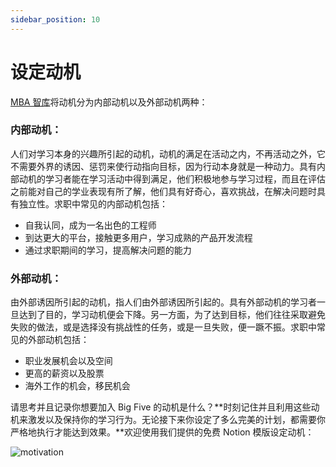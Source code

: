 ```yaml
---
sidebar_position: 10
---
```


# 设定动机

[MBA 智库](https://wiki.mbalib.com/wiki/%E5%AD%A6%E4%B9%A0%E5%8A%A8%E6%9C%BA)将动机分为内部动机以及外部动机两种：

### 内部动机：
人们对学习本身的兴趣所引起的动机，动机的满足在活动之内，不再活动之外，它不需要外界的诱因、惩罚来使行动指向目标，因为行动本身就是一种动力。具有内部动机的学习者能在学习活动中得到满足，他们积极地参与学习过程，而且在评估之前能对自己的学业表现有所了解，他们具有好奇心，喜欢挑战，在解决问题时具有独立性。求职中常见的内部动机包括：

- 自我认同，成为一名出色的工程师
- 到达更大的平台，接触更多用户，学习成熟的产品开发流程
- 通过求职期间的学习，提高解决问题的能力

### 外部动机：
由外部诱因所引起的动机，指人们由外部诱因所引起的。具有外部动机的学习者一旦达到了目的，学习动机便会下降。另一方面，为了达到目标，他们往往采取避免失败的做法，或是选择没有挑战性的任务，或是一旦失败，便一蹶不振。求职中常见的外部动机包括：

- 职业发展机会以及空间
- 更高的薪资以及股票
- 海外工作的机会，移民机会

请思考并且记录你想要加入 Big Five 的动机是什么？**时刻记住并且利用这些动机来激发以及保持你的学习行为。无论接下来你设定了多么完美的计划，都需要你严格地执行才能达到效果。**欢迎使用我们提供的免费 Notion 模版设定动机：

![motivation](/img/analyze/motivation.jpg)
